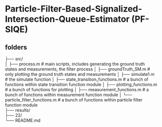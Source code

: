 # Particle-Filter-Based-Signalized-Intersection-Queue-Estimator (PF-SIQE)
## folders
├── src/                    
│   ├── process.m    # main scripts, includes generating the ground truth states and measurements, the filter process
│   ├── groundTruth_SM.m  # only plotting the ground truth states and measurements
│   ├── simulate1.m  # the simulate function
│   ├── state_transition_functions.m  # a bunch of functions within state transition function module
│   ├── plotting_functions.m    # a bunch of functions for plotting
│   ├── measurement_functions.m     # a bunch of functions within measurement function module
│   └── particle_filter_functions.m  # a bunch of functions within particle filter function module      
├── results/               
├── 22/            
└── README.md              

